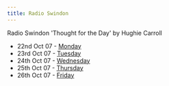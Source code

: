 ```yaml
---
title: Radio Swindon
---
```


Radio Swindon 'Thought for the Day' by Hughie Carroll  

* 22nd Oct 07 - [Monday](/media/20071022_tftd1.mp3)  
* 23rd Oct 07 - [Tuesday](/media/20071023_tftd2.mp3)  
* 24th Oct 07 - [Wednesday](/media/20071024_tftd3.mp3)  
* 25th Oct 07 - [Thursday](/media/20071025_tftd4.mp3)  
* 26th Oct 07 - [Friday](/media/20071026_tftd5.mp3)
